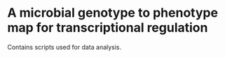 # A microbial genotype to phenotype map for transcriptional regulation 
Contains scripts used for data analysis.
